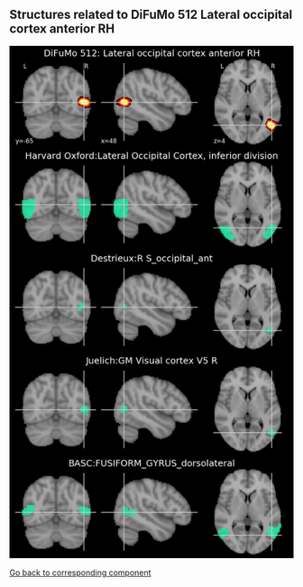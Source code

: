 


## Structures related to DiFuMo 512 Lateral occipital cortex anterior RH

![268](268.jpg "Structures related to DiFuMo 512 Lateral occipital cortex anterior RH")

[Go back to corresponding component](https://parietal-inria.github.io/DiFuMo/512/html/268.html)